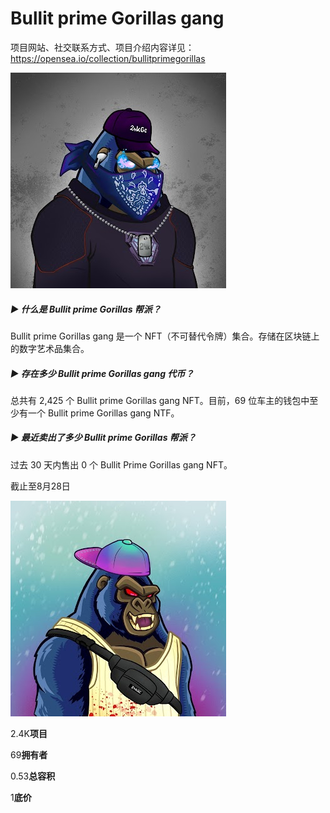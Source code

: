 # Bullit prime Gorillas gang

项目网站、社交联系方式、项目介绍内容详见：https://opensea.io/collection/bullitprimegorillas

![unnamed](unnamed.png)

##### ▶ 什么是 Bullit prime Gorillas 帮派？

Bullit prime Gorillas gang 是一个 NFT（不可替代令牌）集合。存储在区块链上的数字艺术品集合。

##### ▶ 存在多少 Bullit prime Gorillas gang 代币？

总共有 2,425 个 Bullit prime Gorillas gang NFT。目前，69 位车主的钱包中至少有一个 Bullit prime Gorillas gang NTF。

##### ▶ 最近卖出了多少 Bullit prime Gorillas 帮派？

过去 30 天内售出 0 个 Bullit Prime Gorillas gang NFT。

截止至8月28日

![unnameld](unnameld.png)

2.4K**项目**

69**拥有者**

0.53**总容积**

1**底价**
